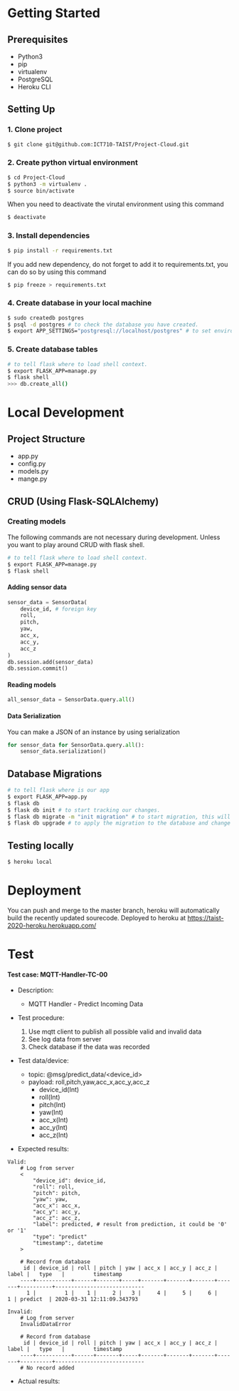 # Getting Started
## Prerequisites
- Python3 
- pip
- virtualenv
- PostgreSQL
- Heroku CLI

## Setting Up
### 1. Clone project
```sh
$ git clone git@github.com:ICT710-TAIST/Project-Cloud.git
```
### 2. Create python virtual environment
```sh
$ cd Project-Cloud
$ python3 -m virtualenv .
$ source bin/activate
```
When you need to deactivate the virutal environment using this command
```sh
$ deactivate
```
### 3. Install dependencies
```sh
$ pip install -r requirements.txt
```
If you add new dependency, do not forget to add it to requirements.txt, you can do so by using this command
```sh
$ pip freeze > requirements.txt
```
### 4. Create database in your local machine
```sh
$ sudo createdb postgres
$ psql -d postgres # to check the database you have created.
$ export APP_SETTINGS="postgresql://localhost/postgres" # to set environment variable.
```

### 5. Create database tables
```sh
# to tell flask where to load shell context.
$ export FLASK_APP=manage.py 
$ flask shell
>>> db.create_all()
```
# Local Development
## Project Structure
- app.py
- config.py
- models.py
- mange.py
## CRUD (Using Flask-SQLAlchemy)
### Creating models
The following commands are not necessary during development. Unless you want to play around CRUD with flask shell. 
```sh
# to tell flask where to load shell context.
$ export FLASK_APP=manage.py 
$ flask shell
```
#### Adding sensor data
```python
sensor_data = SensorData(
    device_id, # foreign key
    roll,
    pitch,
    yaw,
    acc_x,
    acc_y,
    acc_z
)
db.session.add(sensor_data)
db.session.commit()
```
#### Reading models
```python
all_sensor_data = SensorData.query.all()
```
#### Data Serialization
You can make a JSON of an instance by using serialization
```python
for sensor_data for SensorData.query.all():
    sensor_data.serialization()
```
## Database Migrations
```sh
# to tell flask where is our app
$ export FLASK_APP=app.py
$ flask db
$ flask db init # to start tracking our changes.
$ flask db migrate -m "init migration" # to start migration, this will create a new directory named migrations that will hold all the history.
$ flask db upgrade # to apply the migration to the database and change schema.
```

## Testing locally
```sh
$ heroku local
```

#  Deployment
You can push and merge to the master branch, heroku will automatically build the recently updated sourecode.
Deployed to heroku at https://taist-2020-heroku.herokuapp.com/ 

# Test 
#### Test case: MQTT-Handler-TC-00
* Description:
    * MQTT Handler - Predict Incoming Data
* Test procedure:
    1. Use mqtt client to publish all possible valid and invalid data
    2. See log data from server
    3. Check database if the data was recorded

* Test data/device:
    * topic: @msg/predict_data/<device_id>
    * payload: roll,pitch,yaw,acc_x,acc_y,acc_z
        * device_id(Int)
        * roll(Int)
        * pitch(Int)
        * yaw(Int)
        * acc_x(Int)
        * acc_y(Int)
        * acc_z(Int)
* Expected results:
```
Valid:
    # Log from server
    <
        "device_id": device_id, 
        "roll": roll, 
        "pitch": pitch, 
        "yaw": yaw, 
        "acc_x": acc_x, 
        "acc_y": acc_y, 
        "acc_z": acc_z, 
        "label": predicted, # result from prediction, it could be '0' or '1'
        "type": "predict"
        "timestamp":, datetime
    >
    
    # Record from database
     id | device_id | roll | pitch | yaw | acc_x | acc_y | acc_z | label |   type   |         timestamp          
    ----+-----------+------+-------+-----+-------+-------+-------+-------+----------+----------------------------
      1 |         1 |    1 |     2 |   3 |     4 |     5 |     6 |     1 | predict  | 2020-03-31 12:11:09.343793
```
    
```
Invalid:
    # Log from server
    InvalidDataError
    
    # Record from database
     id | device_id | roll | pitch | yaw | acc_x | acc_y | acc_z | label |   type   |         timestamp          
    ----+-----------+------+-------+-----+-------+-------+-------+-------+----------+----------------------------
    # No record added
```
* Actual results:
